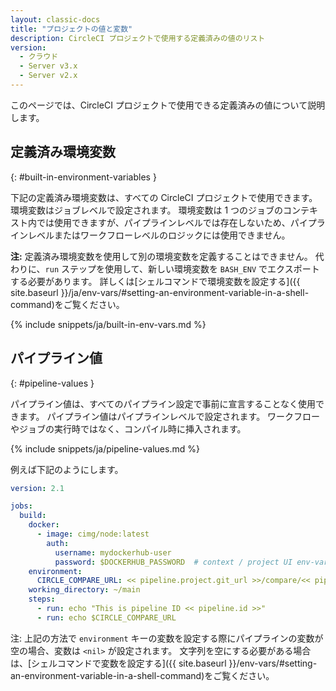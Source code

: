 ```yaml
---
layout: classic-docs
title: "プロジェクトの値と変数"
description: CircleCI プロジェクトで使用する定義済みの値のリスト
version:
  - クラウド
  - Server v3.x
  - Server v2.x
---
```


このページでは、CircleCI プロジェクトで使用できる定義済みの値について説明します。

## 定義済み環境変数
{: #built-in-environment-variables }

下記の定義済み環境変数は、すべての CircleCI プロジェクトで使用できます。 環境変数はジョブレベルで設定されます。 環境変数は 1 つのジョブのコンテキスト内では使用できますが、パイプラインレベルでは存在しないため、パイプラインレベルまたはワークフローレベルのロジックには使用できません。

**注:** 定義済み環境変数を使用して別の環境変数を定義することはできません。 代わりに、`run` ステップを使用して、新しい環境変数を `BASH_ENV` でエクスポートする必要があります。 詳しくは[シェルコマンドで環境変数を設定する]({{ site.baseurl }}/ja/env-vars/#setting-an-environment-variable-in-a-shell-command)をご覧ください。

{% include snippets/ja/built-in-env-vars.md %}

## パイプライン値
{: #pipeline-values }

パイプライン値は、すべてのパイプライン設定で事前に宣言することなく使用できます。 パイプライン値はパイプラインレベルで設定されます。 ワークフローやジョブの実行時ではなく、コンパイル時に挿入されます。

{% include snippets/ja/pipeline-values.md %}

例えば下記のようにします。

```yaml
version: 2.1

jobs:
  build:
    docker:
      - image: cimg/node:latest
        auth:
          username: mydockerhub-user
          password: $DOCKERHUB_PASSWORD  # context / project UI env-var reference
    environment:
      CIRCLE_COMPARE_URL: << pipeline.project.git_url >>/compare/<< pipeline.git.base_revision >>..<<pipeline.git.revision>>
    working_directory: ~/main
    steps:
      - run: echo "This is pipeline ID << pipeline.id >>"
      - run: echo $CIRCLE_COMPARE_URL
```

注: 上記の方法で `environment` キーの変数を設定する際にパイプラインの変数が空の場合、変数は `<nil>` が設定されます。 文字列を空にする必要がある場合は、[シェルコマンドで変数を設定する]({{ site.baseurl }}/env-vars/#setting-an-environment-variable-in-a-shell-command)をご覧ください。

